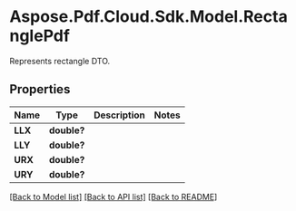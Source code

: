 # Aspose.Pdf.Cloud.Sdk.Model.RectanglePdf
Represents rectangle DTO.

## Properties

Name | Type | Description | Notes
------------ | ------------- | ------------- | -------------
**LLX** | **double?** |  | 
**LLY** | **double?** |  | 
**URX** | **double?** |  | 
**URY** | **double?** |  | 

[[Back to Model list]](../README.md#documentation-for-models) [[Back to API list]](../README.md#documentation-for-api-endpoints) [[Back to README]](../README.md)

